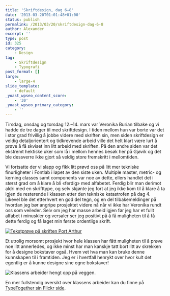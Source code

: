 ```yaml
---
title: 'Skriftdesign, dag 6–8'
date: '2013-03-20T01:01:48+01:00'
status: publish
permalink: /2013/03/20/skriftdesign-dag-6-8
author: Alexander
excerpt: ''
type: post
id: 325
category:
    - Design
tag:
    - Skriftdesign
    - Typografi
post_format: []
large:
    - large-4
slide_template:
    - default
_yoast_wpseo_content_score:
    - '30'
_yoast_wpseo_primary_category:
    - ''
---
```

Tirsdag, onsdag og torsdag 12.–14. mars var Veronika Burian tilbake og vi hadde de tre dager til med skriftdesign. I tiden mellom hun var borte var det i stor grad frivillig å jobbe videre med skriften sin, men siden skriftdesign er veldig detaljorientert og tidkrevende arbeid ville det helt klart være lurt å prøve å få skviset inn litt arbeid med skriften. På den andre siden var det ekstremt hektiske uker som lå i mellom hennes besøk her på Gjøvik og det ble dessverre ikke gjort så veldig store fremskritt i mellomtiden.

Vi fortsatte der vi slapp og fikk litt prøvd oss på litt mer tekniske finurligheter i Fontlab i løpet av den siste uken. Multiple master, metric- og kerning classes samt components var noe av dette, ellers handlet det i størst grad om å klare å bli «ferdig» med alfabetet. Ferdig blir man derimot aldri med en skrifttype, og selv skjønte jeg fort at jeg ikke kom til å klare å ta igjen de resterende i klassen etter den tekniske katastrofen på dag 4. Likevel ble det etterhvert en god del tegn, og en del tilbakemeldinger på hvordan jeg bør angripe prosjektet videre nå når vi ikke har Veronika rundt oss som veileder. Selv om jeg har masse arbeid igjen før jeg har et fullt alfabet i minuskler og versaler ser jeg positivt på å få muligheten til å få dette ferdig og få laget min første ordentlige skrift.

[![Tekstprøve på skriften Port Arthur](../../../../../uploads/2013/03/port_arthur.png)](http://ap.local/wp-content/uploads/2013/03/port_arthur.png)

Et utrolig morsomt prosjekt hvor hele klassen har fått muligheten til å prøve noe litt annerledes, og ikke minst har man kanskje tatt bort litt av skrekken for å designe bokstaver også. Hvem vet hva man kan bruke denne kunnskapen til i framtiden. Jeg er i hvertfall henrykt over hvor kult det egentlig er å kunne designe sine egne bokstaver!

![Klassens arbeider hengt opp på veggen.](../../../../../uploads/2013/03/20130320-005920.jpg)

En mer fullstendig oversikt over klassens arbeider kan du finne på [TypeTogether sin Flickr side](https://www.flickr.com/photos/typetogether/sets/72157633031605135/).